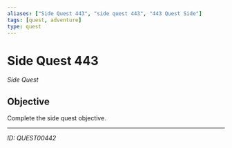 ```yaml
---
aliases: ["Side Quest 443", "side quest 443", "443 Quest Side"]
tags: [quest, adventure]
type: quest
---
```


# Side Quest 443

*Side Quest*

## Objective
Complete the side quest objective.

---
*ID: QUEST00442*